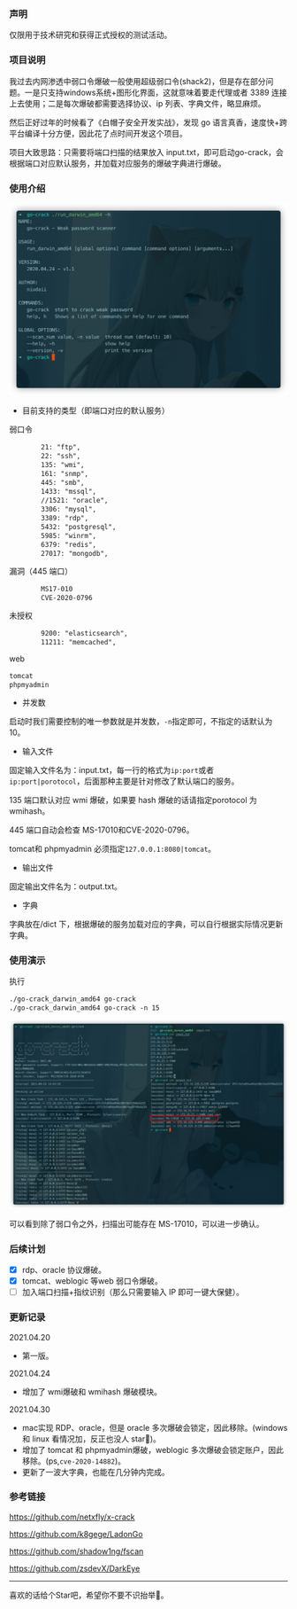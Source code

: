 ### 声明

仅限用于技术研究和获得正式授权的测试活动。

### 项目说明

我过去内网渗透中弱口令爆破一般使用超级弱口令(shack2)，但是存在部分问题。一是只支持windows系统+图形化界面，这就意味着要走代理或者 3389 连接上去使用；二是每次爆破都需要选择协议、ip 列表、字典文件，略显麻烦。

然后正好过年的时候看了《白帽子安全开发实战》，发现 go 语言真香，速度快+跨平台编译十分方便，因此花了点时间开发这个项目。

项目大致思路：只需要将端口扫描的结果放入 input.txt，即可启动go-crack，会根据端口对应默认服务，并加载对应服务的爆破字典进行爆破。

### 使用介绍

![](images/008i3skNly1gpuu4bn73tj312u0qona7-20210424150635645.jpg)

- 目前支持的类型（即端口对应的默认服务）

弱口令

```
		21: "ftp",
		22: "ssh",
		135: "wmi",
		161: "snmp",
		445: "smb",
		1433: "mssql",
		//1521: "oracle",
		3306: "mysql",
		3389: "rdp",
		5432: "postgresql",
		5985: "winrm",
		6379: "redis",
		27017: "mongodb",
```

漏洞（445 端口）

```
		MS17-010
		CVE-2020-0796
```

未授权

```
		9200: "elasticsearch",
		11211: "memcached",
```

web

```
tomcat
phpmyadmin
```

- 并发数

启动时我们需要控制的唯一参数就是并发数，`-n`指定即可，不指定的话默认为 10。

- 输入文件

固定输入文件名为：input.txt，每一行的格式为`ip:port`或者`ip:port|porotocol`，后面那种主要是针对修改了默认端口的服务。

135 端口默认对应 wmi 爆破，如果要 hash 爆破的话请指定porotocol 为 wmihash。

445 端口自动会检查 MS-17010和CVE-2020-0796。

tomcat和 phpmyadmin 必须指定`127.0.0.1:8080|tomcat`。

- 输出文件

固定输出文件名为：output.txt。

- 字典

字典放在/dict 下，根据爆破的服务加载对应的字典，可以自行根据实际情况更新字典。

### 使用演示

执行

```
./go-crack_darwin_amd64 go-crack
./go-crack_darwin_amd64 go-crack -n 15
```

![](images/008i3skNly1gpuu2jwqsxj318c0u0npd.jpg)

可以看到除了弱口令之外，扫描出可能存在 MS-17010，可以进一步确认。

### 后续计划

- [x] rdp、oracle 协议爆破。
- [x] tomcat、weblogic 等web 弱口令爆破。
- [ ] 加入端口扫描+指纹识别（那么只需要输入 IP 即可一键大保健）。

### 更新记录

2021.04.20

- 第一版。

2021.04.24

- 增加了 wmi爆破和 wmihash 爆破模块。

2021.04.30

- mac实现 RDP、oracle，但是 oracle 多次爆破会锁定，因此移除。(windows 和 linux 看情况加，反正也没人 star🐶)。
- 增加了 tomcat 和 phpmyadmin爆破，weblogic 多次爆破会锁定账户，因此移除。(ps,`cve-2020-14882`)。
- 更新了一波大字典，也能在几分钟内完成。

### 参考链接

https://github.com/netxfly/x-crack

https://github.com/k8gege/LadonGo

https://github.com/shadow1ng/fscan

https://github.com/zsdevX/DarkEye

---

喜欢的话给个Star吧，希望你不要不识抬举🐶。

